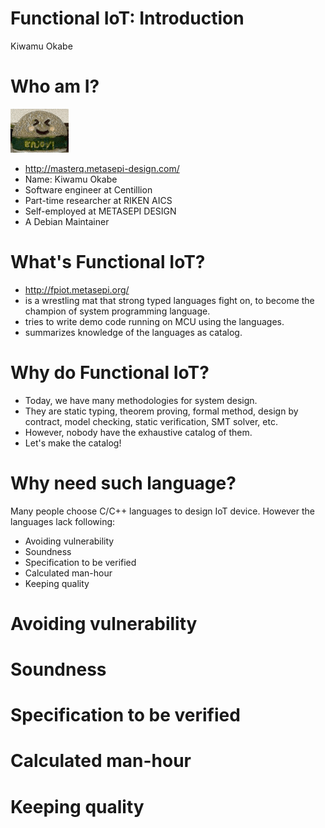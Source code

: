 # Functional IoT: Introduction

Kiwamu Okabe

# Who am I?
![background](img/enjoy.png)

* http://masterq.metasepi-design.com/
* Name: Kiwamu Okabe
* Software engineer at Centillion
* Part-time researcher at RIKEN AICS
* Self-employed at METASEPI DESIGN
* A Debian Maintainer

# What's Functional IoT?

* http://fpiot.metasepi.org/
* is a wrestling mat that strong typed languages fight on, to become the champion of system programming language.
* tries to write demo code running on MCU using the languages.
* summarizes knowledge of the languages as catalog.

# Why do Functional IoT?

* Today, we have many methodologies for system design.
* They are static typing, theorem proving, formal method, design by contract, model checking, static verification, SMT solver, etc.
* However, nobody have the exhaustive catalog of them.
* Let's make the catalog!

# Why need such language?

Many people choose C/C++ languages to design IoT device.
However the languages lack following:

* Avoiding vulnerability
* Soundness
* Specification to be verified
* Calculated man-hour
* Keeping quality

# Avoiding vulnerability
# Soundness
# Specification to be verified
# Calculated man-hour
# Keeping quality
